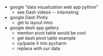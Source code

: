 * google "data visualization web app python"
  * see Dash videos -- interesting
* google Dash Plotly
  * get to layout intro
* google dash app gallery
  * mention pivot table would be cool
  * get dash pivot table example
  * cp/paste it into pycharm
  * replace with our data
